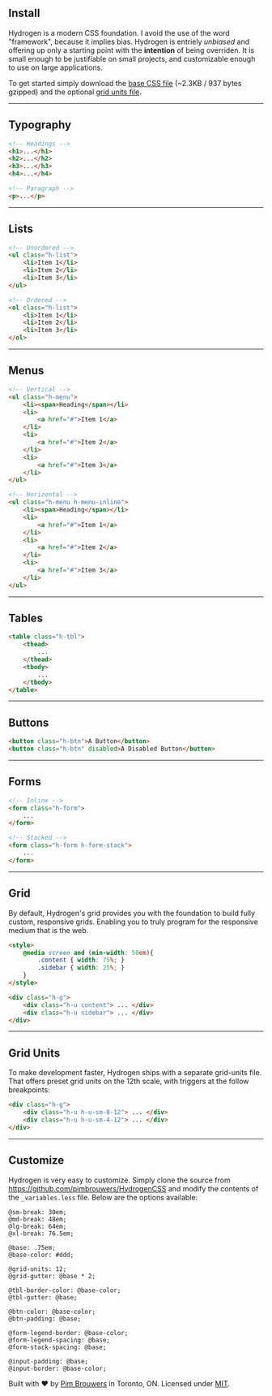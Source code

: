 ## Install

Hydrogen is a modern CSS foundation. I avoid the use of the word "framework", because it implies bias. Hydrogen is entriely _unbiased_ and offering up only a starting point with the **intention** of being overriden. It is small enough to be justifiable on small projects, and customizable enough to use on large applications.

To get started simply download the [base CSS file](https://raw.githubusercontent.com/pimbrouwers/HydrogenCSS/master/clr.min.css) (~2.3KB / 937 bytes gzipped) and the optional [grid units file](https://github.com/pimbrouwers/HydrogenCSS/blob/master/h-grid-units.min.css).

* * *

## Typography

``` html
<!-- Headings -->
<h1>...</h1>
<h2>...</h2>
<h3>...</h3>
<h4>...</h4>

<!-- Paragraph -->
<p>...</p>
```
* * *

## Lists
```html
<!-- Unordered -->
<ul class="h-list">
    <li>Item 1</li>
    <li>Item 2</li>
    <li>Item 3</li>
</ul> 

<!-- Ordered --> 
<ol class="h-list"> 
    <li>Item 1</li> 
    <li>Item 2</li>
    <li>Item 3</li>
</ol> 
```
* * *

## Menus
```html
<!-- Vertical -->
<ul class="h-menu">
	<li><span>Heading</span></li>
	<li>
		<a href="#">Item 1</a>
	</li>
	<li>
		<a href="#">Item 2</a>
	</li>
	<li>
		<a href="#">Item 3</a>
	</li>
</ul>

<!-- Horizontal -->
<ul class="h-menu h-menu-inline">
	<li><span>Heading</span></li>
	<li>
		<a href="#">Item 1</a>
	</li>
	<li>
		<a href="#">Item 2</a>
	</li>
	<li>
		<a href="#">Item 3</a>
	</li>
</ul>
```
* * *

## Tables
```html
<table class="h-tbl">
    <thead> 
        ... 
    </thead> 
    <tbody> 
        ... 
    </tbody> 
</table>
```

* * *

## Buttons
```html
<button class="h-btn">A Button</button> 
<button class="h-btn" disabled>A Disabled Button</button> 
```

* * *

## Forms
```html
<!-- Inline --> 
<form class="h-form"> 
    ... 
</form> 

<!-- Stacked --> 
<form class="h-form h-form-stack"> 
    ... 
</form>
```

* * *

## Grid

By default, Hydrogen's grid provides you with the foundation to build fully custom, responsive grids. Enabling you to truly program for the responsive medium that is the web.

```html
<style> 
    @media screen and (min-width: 50em){ 
        .content { width: 75%; } 
        .sidebar { width: 25%; } 
    } 
</style> 

<div class="h-g"> 
    <div class="h-u content"> ... </div> 
    <div class="h-u sidebar"> ... </div> 
</div>
```

* * *

## Grid Units

To make development faster, Hydrogen ships with a separate grid-units file. That offers preset grid units on the 12th scale, with triggers at the follow breakpoints:

``` html
<div class="h-g"> 
    <div class="h-u h-u-sm-8-12"> ... </div> 
    <div class="h-u h-u-sm-4-12"> ... </div> 
</div> 
```
***

## Customize

Hydrogen is very easy to customize. Simply clone the source from https://github.com/pimbrouwers/HydrogenCSS and modify the contents of the `_variables.less` file. Below are the options available:

```less
@sm-break: 30em;
@md-break: 48em;
@lg-break: 64em;
@xl-break: 76.5em;

@base: .75em;
@base-color: #ddd;

@grid-units: 12;
@grid-gutter: @base * 2;

@tbl-border-color: @base-color;
@tbl-gutter: @base;

@btn-color: @base-color;
@btn-padding: @base;

@form-legend-border: @base-color;
@form-legend-spacing: @base;
@form-stack-spacing: @base;

@input-padding: @base;
@input-border: @base-color;
```

Built with ♥ by [Pim Brouwers](https://github.com/pimbrouwers) in Toronto, ON. Licensed under [MIT](https://github.com/pimbrouwers/HydrogenCSS/blob/master/LICENSE).
